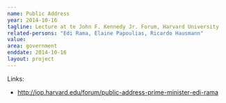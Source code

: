 ```yaml
---
name: Public Address
year: 2014-10-16
tagline: Lecture at te John F. Kennedy Jr. Forum, Harvard University
related-persons: "Edi Rama, Elaine Papoulias, Ricardo Hausmann"
value:
area: government
enddate: 2014-10-16
layout: project
---
```


Links:
* <http://iop.harvard.edu/forum/public-address-prime-minister-edi-rama>
